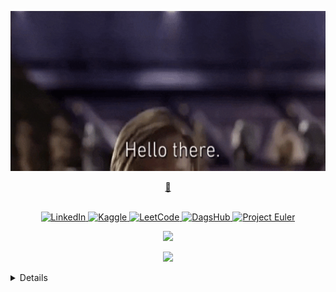 <p align="center">
  <img src="img/hello.gif" alt="Banner" height='256px' width="800px">
</p>

<a href="https://huggingface.co/r3tr0quan">
  <p align="center">
    <b>🤗</b>
  </p>
</a>

<p align="center">
<br>
    <a href="https://www.linkedin.com/in/joshua-rwanda-a902b51a6">
        <img src="https://img.shields.io/badge/LinkedIn-purple?style=flat-square&logo=linkedin" alt="LinkedIn">
    </a>
    <a href="https://www.kaggle.com/joshuarwanda">
        <img src="https://img.shields.io/badge/Kaggle-purple?style=flat-square&logo=kaggle" alt="Kaggle">
    </a>
    <a href="https://leetcode.com/joshuarwanda/">
        <img src="https://img.shields.io/badge/LeetCode-purple?style=flat-square&logo=LeetCode" alt="LeetCode">
    </a>
     <a href="https://dagshub.com/R3TR0Quan">
        <img src="https://img.shields.io/badge/DagsHub-purple?style=flat-square&logo=dagshub" alt="DagsHub">
    </a>
    <a href="https://projecteuler.net/profile/joshuarwanda.png">
        <img src="https://img.shields.io-badge/ProjectEuler-purple?style=flat-square&logo=projecteuler" alt="Project Euler">
    </a>

<p>





<p align="center">
  <a href="https://github.com/R3TR0Quan">
    <img src="https://komarev.com/ghpvc/?username=Ramatich&color=blue&style=flat)" />
  </a>
</p>

<p align="center">
  <img src="https://github-readme-stats.vercel.app/api?username=R3TR0Quan&show_icons=true&theme=dark">
</p>

<p align="center">
<details>
  <a href="https://github.com/R3TR0Quan">
    <img src="http://github-profile-summary-cards.vercel.app/api/cards/profile-details?username=R3TR0Quan&theme=transparent" />
  </a>
  <a href="https://github.com/R3TR0Quan">
    <img src="https://github-readme-streak-stats.herokuapp.com/?user=R3TR0Quan&hide_border=true&card_width=338&theme=transparent" />
  </a>
  <a href="https://github.com/R3TR0Quan">
    <img src="http://github-profile-summary-cards.vercel.app/api/cards/stats?username=R3TR0Quan&theme=transparent" />
  </a>
  <a href="https://github.com/R3TR0Quan">
    <img src="https://github-readme-stats.vercel.app/api/top-langs/?username=R3TR0Quan&langs_count=9&exclude_repo=&hide=layout=default&card_width=699&hide_border=true&theme=transparent" />
  </a>
</p>
</details>
<!-- ![GitHub Grade](https://github-readme-stats.vercel.app/api?username=R3TR0Quan&show_icons=true&theme=dark) -->
